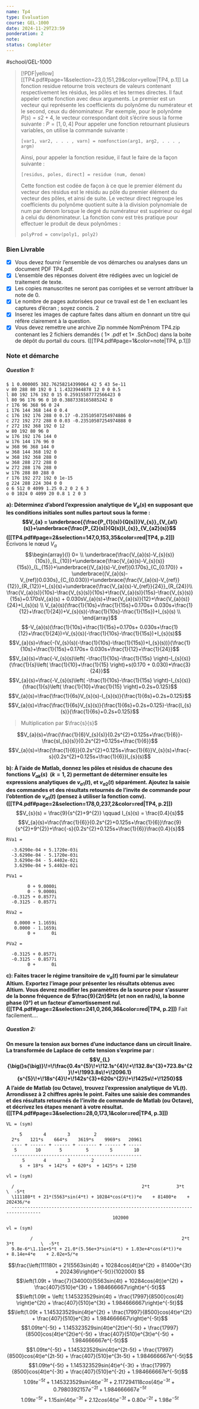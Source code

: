 ```yaml
---
name: Tp4
type: Evaluation
course: GEL-1000
date: 2024-11-29T23:59
ponderation: 2
note:
status: Compléter
---
```

#school/GEL-1000

> [!PDF|yellow] [[TP4.pdf#page=1&selection=23,0,151,29&color=yellow|TP4, p.1]]
> La fonction residue retourne trois vecteurs de valeurs contenant respectivement les résidus, les pôles et les termes directes. Il faut appeler cette fonction avec deux arguments. Le premier est un vecteur qui représente les coefficients du polynôme du numérateur et le second, ceux du dénominateur. Par exemple, pour le polynôme $P(s) = s2 + 4$, le vecteur correspondant doit s’écrire sous la forme suivante :
> $P = [1, 0, 4]$ 
> Pour appeler une fonction retournant plusieurs variables, on utilise la commande suivante :
> ```
> [var1, var2, . . . , varn] = nomfonction(arg1, arg2, . . . , argm)
> ```
> Ainsi, pour appeler la fonction residue, il faut le faire de la façon suivante : 
> ```
> [residus, poles, direct] = residue (num, denom)
> ``` 
> Cette fonction est codée de façon à ce que le premier élément du vecteur des résidus est le résidu au pôle du premier élément du vecteur des pôles, et ainsi de suite. Le vecteur direct regroupe les coefficients du polynôme quotient suite à la division polynomiale de num par denom lorsque le degré du numérateur est supérieur ou égal à celui du dénominateur. La fonction conv est très pratique pour effectuer le produit de deux polynômes :
> ```
> polyProd = conv(poly1, poly2)
> ```

### Bien Livrable 
- [x] Vous devez fournir l’ensemble de vos démarches ou analyses dans un document PDF TP4.pdf. 
- [x] L’ensemble des réponses doivent être rédigées avec un logiciel de traitement de texte. 
- [x] Les copies manuscrites ne seront pas corrigées et se verront attribuer la note de 0. 
- [x] Le nombre de pages autorisées pour ce travail est de 1 en excluant les captures d’écran ; soyez concis. 2
- [x] Inserez les images de capture faites dans altium en donnant un titre qui réfère clairement à la question. 
- [x] Vous devez remettre une archive Zip nommée NomPrénom TP4.zip contenant les 2 fichiers demandés ( 1× .pdf et 1× .SchDoc) dans la boite de dépôt du portail du cours.
([[TP4.pdf#page=1&color=note|TP4, p.1]])

### Note et démarche
##### Question 1:

```circuitjs
$ 1 0.000005 382.76258214399064 42 5 43 5e-11
v 80 288 80 192 0 1 1.4323944878 12 0 0 0.5
l 80 192 176 192 0 15 0.25915587772566423 0
l 80 96 176 96 0 10 0.3887338165885242 0
r 176 96 368 96 0 24
i 176 144 368 144 0 0.4
c 176 192 176 288 0 0.17 -0.23510507254974886 0
c 272 192 272 288 0 0.03 -0.23510507254974888 0
r 272 192 368 192 0 12
w 80 192 80 96 0
w 176 192 176 144 0
w 176 144 176 96 0
w 368 96 368 144 0
w 368 144 368 192 0
w 368 192 368 288 0
w 368 288 272 288 0
w 272 288 176 288 0
w 176 288 80 288 0
r 176 192 272 192 0 1e-15
g 224 288 224 304 0 0
o 6 512 0 4099 1.25 0.2 0 2 6 3
o 0 1024 0 4099 20 0.8 1 2 0 3
```

**a): Déterminez d’abord l’expression analytique de $V_{a}(s)$ en supposant que les conditions initiales sont nulles partout sous la forme : 
$$V_{a} = \underbrace{{\frac{P_{1}(s)}{Q(s)}}V_{s}}_{V_{a1}(s)}+\underbrace{\frac{P_{2}(s)}{Q(s)}I_{s}}_{V_{a2}(s)}$$
([[TP4.pdf#page=2&selection=147,0,153,35&color=red|TP4, p.2]])**
    Écrivons le nœud $V_{a}$
$$\begin{array}{l}
0= \\
\underbrace{\frac{V_{a}(s)-V_{s}(s)}{10s}}_{L_{10}}+\underbrace{\frac{V_{a}(s)-V_{s}(s)}{15s}}_{L_{15}}+\underbrace{(V_{a}(s)-V_{ref})0.170s}_{C_{0.170}} + \underbrace{(V_{a}(s)-V_{ref})0.030s}_{C_{0.030}}+\underbrace{\frac{V_{a}(s)-V_{ref}}{12}}_{R_{12}}+I_{s}(s)+\underbrace{\frac{V_{a}(s)-V_{ref}}{24}}_{R_{24}}\\
\frac{V_{a}(s)}{10s}-\frac{V_{s}(s)}{10s}+\frac{V_{a}(s)}{15s}-\frac{V_{s}(s)}{15s}+0.170sV_{a}(s) + 0.030sV_{a}(s)+\frac{V_{a}(s)}{12}+\frac{V_{a}(s)}{24}+I_{s}(s) \\
V_{a}(s)(\frac{1}{10s}+\frac{1}{15s}+0.170s+ 0.030s+\frac{1}{12}+\frac{1}{24})+V_{s}(s)(-\frac{1}{10s}-\frac{1}{15s})+I_{s}(s) \\
\end{array}$$
$$-V_{a}(s)(\frac{1}{10s}+\frac{1}{15s}+0.170s+ 0.030s+\frac{1}{12}+\frac{1}{24})=V_{s}(s)(-\frac{1}{10s}-\frac{1}{15s})+I_{s}(s)$$
$$V_{a}(s)=\frac{-(V_{s}(s)(-\frac{1}{10s}-\frac{1}{15s})+I_{s}(s))}{\frac{1}{10s}+\frac{1}{15s}+0.170s+ 0.030s+\frac{1}{12}+\frac{1}{24}}$$
$$V_{a}(s)=\frac{-V_{s}(s)\left( -\frac{1}{10s}-\frac{1}{15s} \right)-I_{s}(s)}{\frac{1}{s}\left( \frac{1}{10}+\frac{1}{15} \right)+s(0.170 + 0.030)+\frac{3}{24}}$$
$$V_{a}(s)=\frac{-V_{s}(s)\left( -\frac{1}{10s}-\frac{1}{15s} \right)-I_{s}(s)}{\frac{1}{s}\left( \frac{1}{10}+\frac{1}{15} \right)+0.2s+0.125}$$
$$V_{a}(s)=\frac{\frac{1}{6s}V_{s}(s)-I_{s}(s)}{\frac{1}{6s}+0.2s+0.125}$$
$$V_{a}(s)=\frac{\frac{1}{6s}V_{s}(s)}{\frac{1}{6s}+0.2s+0.125}-\frac{I_{s}(s)}{\frac{1}{6s}+0.2s+0.125}$$
> Multiplication par $\frac{s}{s}$

$$V_{a}(s)=\frac{\frac{1}{6}V_{s}(s)}{0.2s^{2}+0.125s+\frac{1}{6}}-\frac{sI_{s}(s)}{0.2s^{2}+0.125s+\frac{1}{6}}$$
$$V_{a}(s)=\frac{\frac{1}{6}}{0.2s^{2}+0.125s+\frac{1}{6}}V_{s}(s)+\frac{-s}{0.2s^{2}+0.125s+\frac{1}{6}}I_{s}(s)$$


**b): À l’aide de Matlab, donnez les pôles et résidus de chacune des fonctions $V_{ak}(s) \ \ (k = 1, 2)$ permettant de déterminer ensuite les expressions analytiques de $v_{a1}(t)$, et $v_{a2}(t)$ séparément. Ajoutez la saisie des commandes et des résultats retournés de l’invite de commande pour l’obtention de $v_{a1}(t)$ (pensez à utiliser la fonction conv). ([[TP4.pdf#page=2&selection=178,0,237,2&color=red|TP4, p.2]])**
    $$V_{s}(s) = \frac{9}{s^{2}+9^{2}} \qquad I_{s}(s) = \frac{0.4}{s}$$
    $$V_{a}(s)=\frac{\frac{1}{6}}{0.2s^{2}+0.125s+\frac{1}{6}}\frac{9}{s^{2}+9^{2}}+\frac{-s}{0.2s^{2}+0.125s+\frac{1}{6}}\frac{0.4}{s}$$
```
RVa1 =

  -3.6290e-04 + 5.1720e-03i
  -3.6290e-04 - 5.1720e-03i
   3.6290e-04 - 5.4402e-02i
   3.6290e-04 + 5.4402e-02i

PVa1 =

        0 + 9.0000i
        0 - 9.0000i
  -0.3125 + 0.8577i
  -0.3125 - 0.8577i

RVa2 =

   0.0000 + 1.1659i
   0.0000 - 1.1659i
        0 +      0i

PVa2 =

  -0.3125 + 0.8577i
  -0.3125 - 0.8577i
        0 +      0i

```

**c): Faites tracer le régime transitoire de $v_{a}(t)$ fourni par le simulateur Altium. 
Exportez l’image pour présenter les résultats obtenus avec Altium. Vous devrez modifier les paramètres de la source pour s’assurer de la bonne fréquence de $\frac{9}{2𝜋}$Hz (et non en rad/s), la bonne phase ($0°$) et un facteur d’amortissement nul. ([[TP4.pdf#page=2&selection=241,0,266,36&color=red|TP4, p.2]])**
     Fait facilement....

##### Question 2:
**On mesure la tension aux bornes d’une inductance dans un circuit linaire. La transformée de Laplace de cette tension s’exprime par :
$$V_{L}{\big(}s{\big)}\!=\!\frac{0.4s^{5}\!+\!12.1s^{4}\!+\!132.8s^{3}+723.8s^{2}\!+\!1993.8s\!+\!2096.1}{s^{5}\!+\!18s^{4}\!+\!142s^{3}+620s^{2}\!+\!1425s\!+\!1250}$$
A l’aide de Matlab (ou Octave), trouvez l’expression analytique de VL(t). Arrondissez à 2 chiffres après le point. Faites une saisie des commandes et des résultats retournés de l’invite de commande de Matlab (ou Octave), et décrivez les étapes menant à votre résultat. ([[TP4.pdf#page=3&selection=28,0,173,1&color=red|TP4, p.3]])**
```
VL = (sym)

     5        4        3         2
  2*s    121*s    664*s    3619*s    9969*s   20961
  ---- + ------ + ------ + ------- + ------ + -----
   5       10       5         5        5        10
  -------------------------------------------------
      5       4        3        2
     s  + 18*s  + 142*s  + 620*s  + 1425*s + 1250

vl = (sym)

  /                                                2*t          3*t         \  -5*t
  \111180*t + 21*(5563*sin(4*t) + 10284*cos(4*t))*e    + 81400*e    + 202436/*e
  ---------------------------------------------------------------------------------
                                        102000

vl = (sym)

         /                                                        2*t            3*t          \  -5*t
  9.8e-6*\1.11e+5*t + 21.0*(5.56e+3*sin(4*t) + 1.03e+4*cos(4*t))*e    + 8.14e+4*e    + 2.02e+5/*e

```

$$\frac{\left(111180t + 21(5563sin(4t) + 10284cos(4t))e^{2t} + 81400e^{3t} + 202436\right)e^{-5t}}{102000}
$$
$$\left(1.09t + \frac{7}{34000}(5563sin(4t) + 10284cos(4t))e^{2t} + \frac{407}{510}e^{3t} + 1.984666667\right)e^{-5t}$$
$$\left(1.09t + \left( 1.145323529sin(4t) + \frac{17997}{8500}cos(4t) \right)e^{2t} + \frac{407}{510}e^{3t} + 1.984666667\right)e^{-5t}$$
$$\left(1.09t + 1.145323529sin(4t)e^{2t} + \frac{17997}{8500}cos(4t)e^{2t} + \frac{407}{510}e^{3t} + 1.984666667\right)e^{-5t}$$
$$1.09te^{-5t} + 1.145323529sin(4t)e^{2t}e^{-5t} + \frac{17997}{8500}cos(4t)e^{2t}e^{-5t} + \frac{407}{510}e^{3t}e^{-5t} + 1.984666667e^{-5t}$$
$$1.09te^{-5t} + 1.145323529sin(4t)e^{2t-5t} + \frac{17997}{8500}cos(4t)e^{2t-5t} + \frac{407}{510}e^{3t-5t} + 1.984666667e^{-5t}$$
$$1.09te^{-5t} + 1.145323529sin(4t)e^{-3t} + \frac{17997}{8500}cos(4t)e^{-3t} + \frac{407}{510}e^{-2t} + 1.984666667e^{-5t}$$
$$1.09te^{-5t} + 1.145323529sin(4t)e^{-3t} + 2.117294118cos(4t)e^{-3t} + 0.7980392157e^{-2t} + 1.984666667e^{-5t}$$
$$1.09te^{-5t} + 1.15sin(4t)e^{-3t} + 2.12cos(4t)e^{-3t} + 0.80e^{-2t} + 1.98e^{-5t}$$
